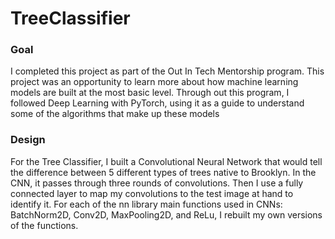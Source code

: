# TreeClassifier
### Goal
I completed this project as part of the Out In Tech Mentorship program. This project was an opportunity to learn more about how machine learning models are built at the most basic level. Through out this program, I followed Deep Learning with PyTorch, using it as a guide to understand some of the algorithms that make up these models

### Design 
For the Tree Classifier, I built a Convolutional Neural Network that would tell the difference between 5 different types of trees native to Brooklyn. In the CNN, it passes through three rounds of convolutions. Then I use a fully connected layer to map my convolutions to the test image at hand to identify it. For each of the nn library main functions used in CNNs: BatchNorm2D, Conv2D, MaxPooling2D, and ReLu, I rebuilt my own versions of the functions.

